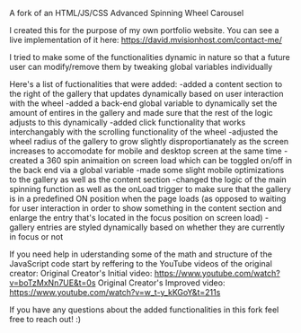 A fork of an HTML/JS/CSS Advanced Spinning Wheel Carousel

I created this for the purpose of my own portfolio website. You can see a live implementation of it here: https://david.mvisionhost.com/contact-me/

I tried to make some of the functionalities dynamic in nature so that a future user can modify/remove them by tweaking global variables individually

Here's a list of fuctionalities that were added:
-added a content section to the right of the gallery that updates dynamically based on user interaction with the wheel
-added a back-end global variable to dynamically set the amount of entires in the gallery and made sure that the rest of the logic adjusts to this dynamically
-added click functionality that works interchangably with the scrolling functionality of the wheel
-adjusted the wheel radius of the gallery to grow slightly disproportianately as the screen increases to accomodate for mobile and desktop screen at the same time
-created a 360 spin animaition on screen load which can be toggled on/off in the back end via a global variable
-made some slight mobile optimizations to the gallery as well as the content section
-changed the logic of the main spinning function as well as the onLoad trigger to make sure that the gallery is in a predefined ON position when the page loads (as opposed to waiting for user interaction in order to show something in the content section and enlarge the entry that's located in the focus position on screen load)
-gallery entries are styled dynamically based on whether they are currently in focus or not

If you need help in uderstanding some of the math and structure of the JavaScript code start by reffering to the YouTube videos of the original creator:
Original Creator's Initial video: https://www.youtube.com/watch?v=boTzMxNn7UE&t=0s
Original Creator's Improved video: https://www.youtube.com/watch?v=w_t-y_kKGoY&t=211s

If you have any questions about the added functionalities in this fork feel free to reach out! :)
